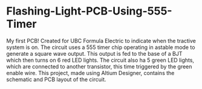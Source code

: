 # Flashing-Light-PCB-Using-555-Timer
My first PCB! Created for UBC Formula Electric to indicate when the tractive system is on.
The circuit uses a 555 timer chip operating in astable mode to generate a square wave output. 
This output is fed to the base of a BJT which then turns on 6 red LED lights. The circuit also ha 5 green LED lights, which are connected to another transistor, this time triggered by the green enable wire.
This project, made using Altium Designer, contains the schematic and PCB layout of the circuit.
